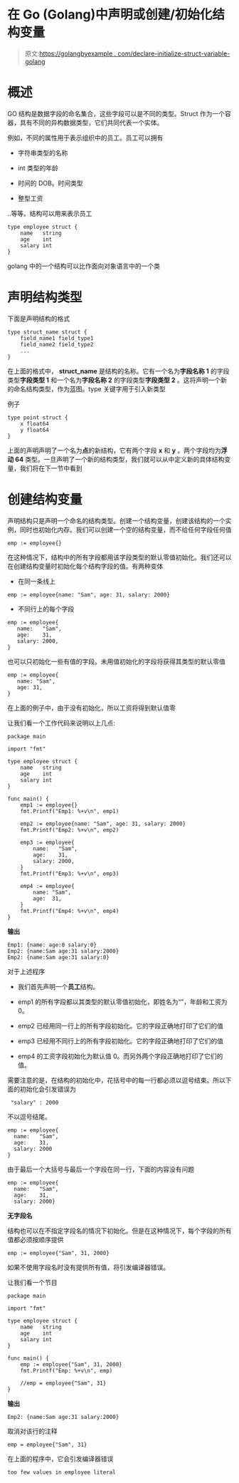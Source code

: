 # 在 Go (Golang)中声明或创建/初始化结构变量

> 原文:[https://golangbyexample . com/declare-initialize-struct-variable-golang](https://golangbyexample.com/declare-initialize-struct-variable-golang)

# **概述**

GO 结构是数据字段的命名集合，这些字段可以是不同的类型。Struct 作为一个容器，具有不同的异构数据类型，它们共同代表一个实体。

例如，不同的属性用于表示组织中的员工。员工可以拥有

*   字符串类型的名称

*   int 类型的年龄

*   时间的 DOB。时间类型

*   整型工资

..等等。结构可以用来表示员工

```
type employee struct {
    name   string
    age    int
    salary int
}
```

golang 中的一个结构可以比作面向对象语言中的一个类

# **声明结构类型**

下面是声明结构的格式

```
type struct_name struct {
    field_name1 field_type1
    field_name2 field_type2
    ...
}
```

在上面的格式中， **struct_name** 是结构的名称。它有一个名为**字段名称 1** 的字段类型**字段类型 1** 和一个名为**字段名称 2** 的字段类型**字段类型 2** 。这将声明一个新的命名结构类型，作为蓝图。type 关键字用于引入新类型

例子

```
type point struct {
    x float64
    y float64
}
```

上面的声明声明了一个名为**点**的新结构，它有两个字段 **x** 和 **y** 。两个字段均为**浮动 64** 类型。一旦声明了一个新的结构类型，我们就可以从中定义新的具体结构变量，我们将在下一节中看到

# **创建结构变量**

声明结构只是声明一个命名的结构类型。创建一个结构变量，创建该结构的一个实例，同时也初始化内存。我们可以创建一个空的结构变量，而不给任何字段任何值

```
emp := employee{}
```

在这种情况下，结构中的所有字段都用该字段类型的默认零值初始化。我们还可以在创建结构变量时初始化每个结构字段的值。有两种变体

*   在同一条线上

```
emp := employee{name: "Sam", age: 31, salary: 2000}
```

*   不同行上的每个字段

```
emp := employee{
   name:   "Sam",
   age:    31,
   salary: 2000,
}
```

也可以只初始化一些有值的字段。未用值初始化的字段将获得其类型的默认零值

```
emp := employee{
   name: "Sam",
   age: 31,
}
```

在上面的例子中，由于没有初始化，所以工资将得到默认值零

让我们看一个工作代码来说明以上几点:

```
package main

import "fmt"

type employee struct {
    name   string
    age    int
    salary int
}

func main() {
    emp1 := employee{}
    fmt.Printf("Emp1: %+v\n", emp1)

    emp2 := employee{name: "Sam", age: 31, salary: 2000}
    fmt.Printf("Emp2: %+v\n", emp2)

    emp3 := employee{
        name:   "Sam",
        age:    31,
        salary: 2000,
    }
    fmt.Printf("Emp3: %+v\n", emp3)

    emp4 := employee{
        name: "Sam",
        age:  31,
    }
    fmt.Printf("Emp4: %+v\n", emp4)
}
```

**输出**

```
Emp1: {name: age:0 salary:0}
Emp2: {name:Sam age:31 salary:2000}
Emp2: {name:Sam age:31 salary:0}
```

对于上述程序

*   我们首先声明一个**员工**结构。

*   emp1 的所有字段都以其类型的默认零值初始化，即姓名为“”，年龄和工资为 0。

*   emp2 已经用同一行上的所有字段初始化。它的字段正确地打印了它们的值
*   emp3 已经用不同行上的所有字段初始化。它的字段正确地打印了它们的值

*   emp4 的工资字段初始化为默认值 0。而另外两个字段正确地打印了它们的值。

需要注意的是，在结构的初始化中，花括号中的每一行都必须以逗号结束。所以下面的初始化会引发错误为

```
 "salary" : 2000
```

不以逗号结尾。

```
emp := employee{
  name:   "Sam",
  age:    31,
  salary: 2000
}
```

由于最后一个大括号与最后一个字段在同一行，下面的内容没有问题

```
emp := employee{
  name:   "Sam",
  age:    31,
  salary: 2000}
```

**无字段名**

结构也可以在不指定字段名的情况下初始化。但是在这种情况下，每个字段的所有值都必须按顺序提供

```
emp := employee{"Sam", 31, 2000}
```

如果不使用字段名时没有提供所有值，将引发编译器错误。

让我们看一个节目

```
package main

import "fmt"

type employee struct {
    name   string
    age    int
    salary int
}

func main() {
    emp := employee{"Sam", 31, 2000}
    fmt.Printf("Emp: %+v\n", emp)

    //emp = employee{"Sam", 31}
}
```

**输出**

```
Emp2: {name:Sam age:31 salary:2000}
```

取消对该行的注释

```
emp = employee{"Sam", 31}
```

在上面的程序中，它会引发编译器错误

```
too few values in employee literal
```